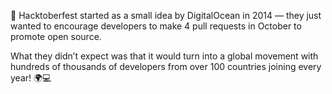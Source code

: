 🎃 Hacktoberfest started as a small idea by DigitalOcean in 2014 — they just wanted to encourage developers to make 4 pull requests in October to promote open source.

What they didn’t expect was that it would turn into a global movement with hundreds of thousands of developers from over 100 countries joining every year! 🌍💻
